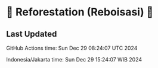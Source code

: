 
# 🌳 Reforestation (Reboisasi) 🌲

## Last Updated

GitHub Actions time: Sun Dec 29 08:24:07 UTC 2024

Indonesia/Jakarta time: Sun Dec 29 15:24:07 WIB 2024
